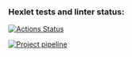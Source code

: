 ### Hexlet tests and linter status:
[![Actions Status](https://github.com/bigspawn100/devops-for-programmers-project-lvl1/workflows/hexlet-check/badge.svg)](https://github.com/bigspawn100/devops-for-programmers-project-lvl1/actions)

[![Project pipeline](https://github.com/bigspawn100/devops-for-programmers-project-lvl1/actions/workflows/pull.yml/badge.svg?branch=main)](https://github.com/bigspawn100/devops-for-programmers-project-lvl1/actions/workflows/pull.yml)
